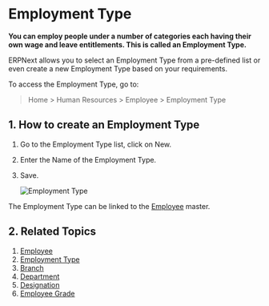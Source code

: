 <!-- add-breadcrumbs -->
# Employment Type

**You can employ people under a number of categories each having their own wage and leave entitlements. This is called an Employment Type.**

ERPNext allows you to select an Employment Type from a pre-defined list or even create a new Employment Type based on your requirements.

To access the Employment Type, go to:

> Home > Human Resources > Employee > Employment Type

## 1. How to create an Employment Type


1. Go to the Employment Type list, click on New.
2. Enter the Name of the Employment Type.
3. Save.

    <img class="screenshot" alt="Employment Type" src="{{docs_base_url}}/v13/assets/img/human-resources/employment-type.png">

The Employment Type can be linked to the [Employee](/docs/v13/user/manual/en/human-resources/employee) master.


## 2. Related Topics

1. [Employee](/docs/v13/user/manual/en/human-resources/employee)
1. [Employment Type](/docs/v13/user/manual/en/human-resources/employment-type)
1. [Branch](/docs/v13/user/manual/en/human-resources/branch)
1. [Department](/docs/v13/user/manual/en/human-resources/department)
1. [Designation](/docs/v13/user/manual/en/human-resources/designation)
1. [Employee Grade](/docs/v13/user/manual/en/human-resources/employee-grade)

